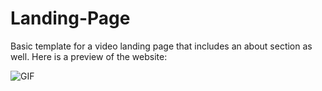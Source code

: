# Landing-Page
Basic template for a video landing page that includes an about section as well.  Here is a preview of the website:

![GIF](https://s7.gifyu.com/images/ezgif.com-optimizedc9e99f50eef3685.md.gif)
